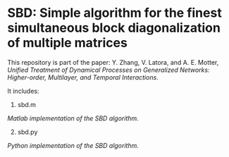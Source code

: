 # SBD: Simple algorithm for the finest simultaneous block diagonalization of multiple matrices
This repository is part of the paper: Y. Zhang, V. Latora, and A. E. Motter, _Unified Treatment of Dynamical Processes on Generalized Networks: Higher-order, Multilayer, and Temporal Interactions_.

It includes:
1. sbd.m

  _Matlab implementation of the SBD algorithm._

2. sbd.py

  _Python implementation of the SBD algorithm._
